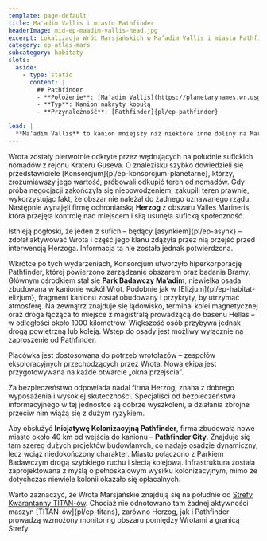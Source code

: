 ```yaml
---
template: page-default
title: Ma'adim Vallis i miasto Pathfinder
headerImage: mid-ep-maadim-vallis-head.jpg
excerpt: Lokalizacja Wrót Marsjańskich w Ma’adim Vallis i miasta Pathfinder
category: ep-atlas-mars
subcategory: habitaty
slots:
  aside:
    - type: static
      content: |
        ## Pathfinder
        - **Położenie**: [Ma'adim Vallis](https://planetarynames.wr.usgs.gov/Feature/3772) ([Mars]{pl/ep-atlas-mars})
        - **Typ**: Kanion nakryty kopułą
        - **Przynależność**: [Pathfinder]{pl/ep-pathfinder}

lead: |
  **Ma’adim Vallis** to kanion mniejszy niż niektóre inne doliny na Marsie, ale wciąż robiący ogromne wrażenie – jego rozmiary przewyższają nawet [Wielki Kanion]() na [Ziemi]{pl/ep-atlas-ziemia}. Około 400 metrów od wejścia do kanionu od strony [krateru Gusev](https://planetarynames.wr.usgs.gov/Feature/2289) znajduje się idealnie cylindryczne wycięcie o średnicy 10 metrów w jednej ze ścian. Wejście do tej struktury ma szerokość około 3 metrów. W samym centrum tej przestrzeni, pod gołym niebem, znajdują się Wrota Marsjańskie, obecnie zarządzana przez [hiperkorporację]{pl/ep-hiperkorporacja} [Pathfinder]{pl/ep-pathfinder}.
---
```

Wrota zostały pierwotnie odkryte przez wędrujących na południe sufickich nomadów z rejonu Krateru Guseva. O znalezisku szybko dowiedzieli się przedstawiciele [Konsorcjum]{pl/ep-konsorcjum-planetarne}, którzy, zrozumiawszy jego wartość, próbowali odkupić teren od nomadów. Gdy próba negocjacji zakończyła się niepowodzeniem, zakupili teren prawnie, wykorzystując fakt, że obszar nie należał do żadnego uznawanego rządu. Następnie wynajęli firmę ochroniarską **Herzog** z obszaru Valles Marineris, która przejęła kontrolę nad miejscem i siłą usunęła suficką społeczność.

Istnieją pogłoski, że jeden z sufich – będący [asynkiem]{pl/ep-asynk} – zdołał aktywować Wrota i część jego klanu zdążyła przez nią przejść przed interwencją Herzoga. Informacja ta nie została jednak potwierdzona.

Wkrótce po tych wydarzeniach, Konsorcjum utworzyło hiperkorporację Pathfinder, której powierzono zarządzanie obszarem oraz badania Bramy. Głównym ośrodkiem stał się **Park Badawczy Ma’adim**, niewielka osada zbudowana w kanionie wokół Wrót. Podobnie jak w [Elizjum]{pl/ep-habitat-elizjum}, fragment kanionu został obudowany i przykryty, by utrzymać atmosferę. Na zewnątrz znajduje się lądowisko, terminal kolei magnetycznej oraz droga łącząca to miejsce z magistralą prowadzącą do basenu Hellas – w odległości około 1000 kilometrów. Większość osób przybywa jednak drogą powietrzną lub koleją. Wstęp do osady jest możliwy wyłącznie na zaproszenie od Pathfinder.

Placówka jest dostosowana do potrzeb wrotołazów – zespołów eksploracyjnych przechodzących przez Wrota. Nowa ekipa jest przygotowywana na każde otwarcie „okna przejścia”.

Za bezpieczeństwo odpowiada nadal firma Herzog, znana z dobrego wyposażenia i wysokiej skuteczności. Specjaliści od bezpieczeństwa informacyjnego w tej jednostce są dobrze wyszkoleni, a działania zbrojne przeciw nim wiążą się z dużym ryzykiem.

Aby obsłużyć **Inicjatywę Kolonizacyjną Pathfinder**, firma zbudowała nowe miasto około 40 km od wejścia do kanionu – **Pathfinder City**. Znajduje się tam szereg dużych projektów budowlanych, co nadaje osadzie dynamiczny, lecz wciąż niedokończony charakter. Miasto połączono z Parkiem Badawczym drogą szybkiego ruchu i siecią kolejową. Infrastruktura została zaprojektowana z myślą o pełnoskalowym wysiłku kolonizacyjnym, mimo że dotychczas niewiele kolonii okazało się opłacalnych.

Warto zaznaczyć, że Wrota Marsjańskie znajdują się na południe od [Strefy Kwarantanny TITAN-ów](#). Chociaż nie odnotowano tam żadnej aktywności maszyn [TITAN-ów]{pl/ep-titans}, zarówno Herzog, jak i Pathfinder prowadzą wzmożony monitoring obszaru pomiędzy Wrotami a granicą Strefy.
